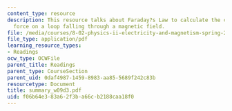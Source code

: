 ```yaml
---
content_type: resource
description: This resource talks about Faraday?s Law to calculate the current in and
  force on a loop falling through a magnetic field.
file: /media/courses/8-02-physics-ii-electricity-and-magnetism-spring-2007/f06b64e383a62f3ba66cb2188caa18f0_summary_w09d3.pdf
file_type: application/pdf
learning_resource_types:
- Readings
ocw_type: OCWFile
parent_title: Readings
parent_type: CourseSection
parent_uid: 0daf4987-1459-8983-aa85-5689f242c83b
resourcetype: Document
title: summary_w09d3.pdf
uid: f06b64e3-83a6-2f3b-a66c-b2188caa18f0
---
```

